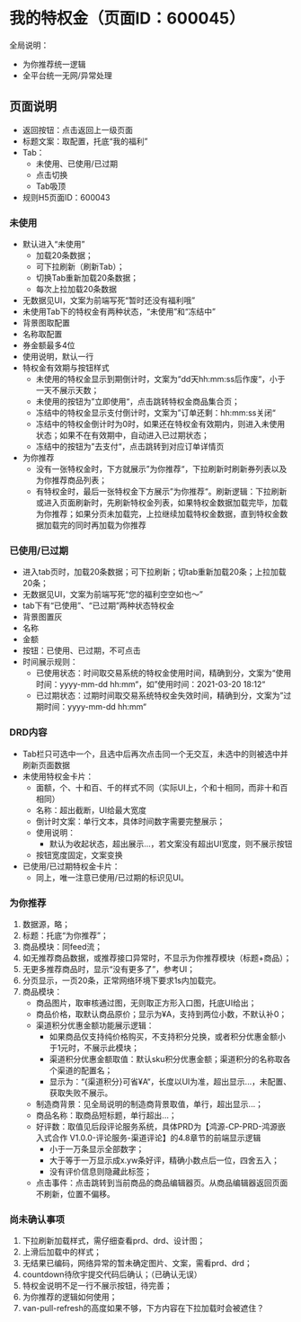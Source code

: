 # 我的特权金（页面ID：600045）

全局说明：

- 为你推荐统一逻辑
- 全平台统一无网/异常处理

## 页面说明

- 返回按钮：点击返回上一级页面
- 标题文案：取配置，托底“我的福利”
- Tab：
  - 未使用、已使用/已过期
  - 点击切换
  - Tab吸顶
- 规则H5页面ID：600043

### 未使用

- 默认进入“未使用”
  - 加载20条数据；
  - 可下拉刷新（刷新Tab）；
  - 切换Tab重新加载20条数据；
  - 每次上拉加载20条数据
- 无数据见UI，文案为前端写死“暂时还没有福利哦”
- 未使用Tab下的特权金有两种状态，“未使用”和“冻结中”
- 背景图取配置
- 名称取配置
- 券金额最多4位
- 使用说明，默认一行
- 特权金有效期与按钮样式
  - 未使用的特权金显示到期倒计时，文案为“dd天hh:mm:ss后作废“，小于一天不展示天数；
  - 未使用的按钮为”立即使用“，点击跳转特权金商品集合页；
  - 冻结中的特权金显示支付倒计时，文案为”订单还剩：hh:mm:ss关闭“
  - 冻结中的特权金倒计时为0时，如果还在特权金有效期内，则进入未使用状态；如果不在有效期中，自动进入已过期状态；
  - 冻结中的按钮为”去支付“，点击跳转到对应订单详情页
- 为你推荐
  - 没有一张特权金时，下方就展示”为你推荐“，下拉刷新时刷新券列表以及为你推荐商品列表；
  - 有特权金时，最后一张特权金下方展示”为你推荐“。刷新逻辑：下拉刷新或进入页面刷新时，先刷新特权金列表，如果特权金数据加载完毕，加载为你推荐；如果分页未加载完，上拉继续加载特权金数据，直到特权金数据加载完的同时再加载为你推荐

### 已使用/已过期

- 进入tab页时，加载20条数据；可下拉刷新；切tab重新加载20条；上拉加载20条；
- 无数据见UI，文案为前端写死“您的福利空空如也～”
- tab下有“已使用”、“已过期”两种状态特权金
- 背景图置灰
- 名称
- 金额
- 按钮：已使用、已过期，不可点击
- 时间展示规则：
  - 已使用状态：时间取交易系统的特权金使用时间，精确到分，文案为“使用时间：yyyy-mm-dd hh:mm“，如”使用时间：2021-03-20 18:12“
  - 已过期状态：过期时间取交易系统特权金失效时间，精确到分，文案为”过期时间：yyyy-mm-dd hh:mm“

### DRD内容

- Tab栏只可选中一个，且选中后再次点击同一个无交互，未选中的则被选中并刷新页面数据
- 未使用特权金卡片：
  - 面额，个、十和百、千的样式不同（实际UI上，个和十相同，而非十和百相同）
  - 名称：超出截断，UI给最大宽度
  - 倒计时文案：单行文本，具体时间数字需要完整展示；
  - 使用说明：
    - 默认为收起状态，超出展示...，若文案没有超出UI宽度，则不展示按钮
  - 按钮宽度固定，文案变换
- 已使用/已过期特权金卡片：
  - 同上，唯一注意已使用/已过期的标识见UI。

### 为你推荐

1. 数据源，略；
2. 标题：托底“为你推荐”；
3. 商品模块：同feed流；
4. 如无推荐商品数据，或推荐接口异常时，不显示为你推荐模块（标题+商品）；
5. 无更多推荐商品时，显示“没有更多了”，参考UI；
6. 分页显示，一页20条，正常网络环境下要求1s内加载完。
7. 商品模块：
   - 商品图片，取审核通过图，无则取正方形入口图，托底UI给出；
   - 商品价格，取默认商品原价；显示为¥A，支持到两位小数，不默认补0；
   - 渠道积分优惠金额功能展示逻辑：
     - 如果商品仅支持纯价格购买，不支持积分兑换，或者积分优惠金额小于1元时，不展示此模块；
     - 渠道积分优惠金额取值：默认sku积分优惠金额；渠道积分的名称取各个渠道的配置名；
     - 显示为：“{渠道积分}可省¥A“，长度以UI为准，超出显示...，未配置、获取失败不展示。
   - 制造商背景：见全局说明的制造商背景取值，单行，超出显示...；
   - 商品名称：取商品短标题，单行超出...；
   - 好评数：取值见后段评论服务系统，具体PRD为【鸿源-CP-PRD-鸿源嵌入式合作 V1.0.0-评论服务-渠道评论】的4.8章节的前端显示逻辑
     - 小于一万条显示全部数字；
     - 大于等于一万显示成x.yw条好评，精确小数点后一位，四舍五入；
     - 没有评价信息则隐藏此标签；
   - 点击事件：点击跳转到当前商品的商品编辑器页。从商品编辑器返回页面不刷新，位置不偏移。

### 尚未确认事项

1. 下拉刷新加载样式，需仔细查看prd、drd、设计图；
2. 上滑后加载中的样式；
3. 无结果已编码，网络异常的暂未确定图片、文案，需看prd、drd；
4. countdown待欣宇提交代码后确认；（已确认无误）
5. 特权金说明不足一行不展示按钮，待完善；
6. 为你推荐的逻辑如何使用；
7. van-pull-refresh的高度如果不够，下方内容在下拉加载时会被遮住？